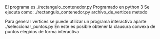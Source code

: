 
El programa es
./rectangulo_contenedor.py
Programado en python 3
Se ejecuta como:
./rectangulo_contenedor.py archivo_de_vertices metodo


Para generar vertices se puede utilizar un programa interactivo aparte
./seleccionar_puntos.py
En este es posible obtener la clausura convexa de puntos elegidos de forma
interactiva
